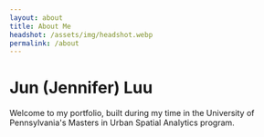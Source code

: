 ```yaml
---
layout: about
title: About Me
headshot: /assets/img/headshot.webp
permalink: /about
---
```


# Jun (Jennifer) Luu

Welcome to my portfolio, built during my time in the University of Pennsylvania's Masters in Urban Spatial Analytics program. 
